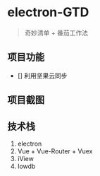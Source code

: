 # electron-GTD

> 奇妙清单 + 番茄工作法

## 项目功能
- [] 利用坚果云同步

## 项目截图

## 技术栈
1. electron
2. Vue + Vue-Router + Vuex
3. iView
4. lowdb